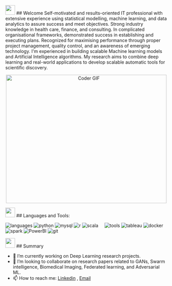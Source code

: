 

  <img src="https://media.giphy.com/media/ibXW0RPKgrtHgxg8gV/giphy.gif" width="30"> ## Welcome
Self-motivated and results-oriented IT professional with extensive experience using statistical modelling, machine learning, and data analytics to assure success and meet objectives. Strong industry knowledge in health care, finance, and consulting. In complicated organisational frameworks, demonstrated success in establishing and executing plans. Recognized for maximising performance through proper project management, quality control, and an awareness of emerging technology. I'm experienced in building scalable Machine learning models and Artificial Intelligence algorithms. My research aims to combine deep learning and real-world applications to develop scalable automatic tools for scientific discovery.
<br>


<p  align="center"><img src="https://media.giphy.com/media/dWesBcTLavkZuG35MI/giphy.gif" alt="Coder GIF" width="500" height="400">


  
<img src="https://media.giphy.com/media/ibXW0RPKgrtHgxg8gV/giphy.gif" width="30"> ## Languages and Tools:

![languages](https://img.shields.io/static/v1?label=&message=languages:&color=555&style=flat-square)
![python](https://img.shields.io/static/v1?logo=python&label=&message=python&color=111&logoColor=AAA&style=flat-square&link=)
![mysql](https://img.shields.io/static/v1?logo=mysql&label=&message=mysql&color=111&logoColor=AAA&style=flat-square)
![r](https://img.shields.io/static/v1?logo=r&label=&message=r&color=111&logoColor=AAA&style=flat-square)
![scala](https://img.shields.io/static/v1?logo=scala&label=&message=scala&color=111&logoColor=AAA&style=flat-square)
&nbsp;&nbsp;&nbsp;
![tools](https://img.shields.io/static/v1?label=&message=tools:&color=555&style=flat-square)
![tableau](https://img.shields.io/static/v1?logo=tableau&label=&message=tableau&color=111&logoColor=AAA&style=flat-square)
![docker](https://img.shields.io/static/v1?logo=docker&label=&message=docker&color=111&logoColor=AAA&style=flat-square)
![spark](https://img.shields.io/static/v1?logo=apache-spark&label=&message=spark&color=111&logoColor=AAA&style=flat-square)
![PowerBI](https://img.shields.io/static/v1?logo=PowerBI&label=&message=PowerBI&color=111&logoColor=AAA&style=flat-square)
![git](https://img.shields.io/static/v1?logo=git&label=&message=git&color=111&logoColor=AAA&style=flat-square)

 <img src="https://media.giphy.com/media/ibXW0RPKgrtHgxg8gV/giphy.gif" width="30"> ## Summary
- 🔭 I’m currently working on Deep Learning research projects.
- 👯 I’m looking to collaborate on research papers related to GANs, Swarm intelligence, Biomedical Imaging, Federated learning, and Adversarial ML.
- 📫 How to reach me: [Linkedin](https://www.linkedin.com/in/boysenmutembwa/) , [Email](Boysenjr@gmail.com)
